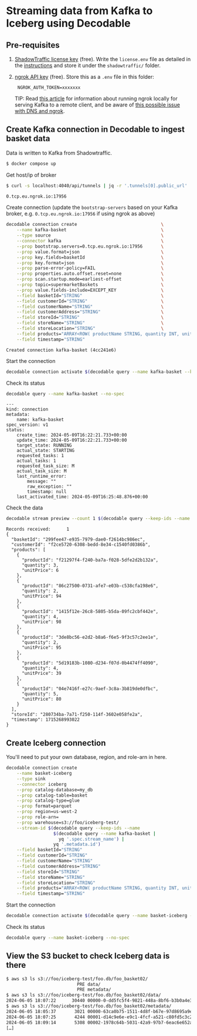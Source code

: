 # Streaming data from Kafka to Iceberg using Decodable

## Pre-requisites

1. [ShadowTraffic license key](https://docs.shadowtraffic.io/quickstart/#create-a-license-file) (free). Write the `license.env` file as detailed in the [instructions](https://docs.shadowtraffic.io/quickstart/#create-a-license-file) and store it under the `shadowtraffic/` folder.

2. [ngrok API key](https://dashboard.ngrok.com/signup) (free). Store this as a `.env` file in this folder:

        NGROK_AUTH_TOKEN=xxxxxxx

    TIP: Read [this article](https://rmoff.net/2023/11/01/using-apache-kafka-with-ngrok/) for information about running ngrok locally for serving Kafka to a remote client, and be aware of [this possible issue with DNS and ngrok](https://rmoff.net/2024/05/03/ngrok-dns-headaches/).

## Create Kafka connection in Decodable to ingest basket data

Data is written to Kafka from Shadowtraffic.

```bash
$ docker compose up
```

Get host/ip of broker

```bash
$ curl -s localhost:4040/api/tunnels | jq -r '.tunnels[0].public_url' | sed 's/tcp:\/\///g'
```

```bash
0.tcp.eu.ngrok.io:17956
```

Create connection (update the `bootstrap-servers` based on your Kafka broker, e.g. `0.tcp.eu.ngrok.io:17956` if using ngrok as above)

```bash
decodable connection create                                \
    --name kafka-basket                                    \
    --type source                                          \
    --connector kafka                                      \
    --prop bootstrap.servers=0.tcp.eu.ngrok.io:17956       \
    --prop value.format=json                               \
    --prop key.fields=basketId                             \
    --prop key.format=json                                 \
    --prop parse-error-policy=FAIL                         \
    --prop properties.auto.offset.reset=none               \
    --prop scan.startup.mode=earliest-offset               \
    --prop topic=supermarketBaskets                        \
    --prop value.fields-include=EXCEPT_KEY                 \
    --field basketId="STRING"                              \
    --field customerId="STRING"                            \
    --field customerName="STRING"                          \
    --field customerAddress="STRING"                       \
    --field storeId="STRING"                               \
    --field storeName="STRING"                             \
    --field storeLocation="STRING"                         \
    --field products="ARRAY<ROW( productName STRING, quantity INT, unitPrice FLOAT, category STRING )>"  \
    --field timestamp="STRING"
```

```
Created connection kafka-basket (4cc241e6)
```

Start the connection

```bash
decodable connection activate $(decodable query --name kafka-basket --keep-ids | yq '.metadata.id')
```

Check its status

```bash
decodable query --name kafka-basket --no-spec
```

```
---
kind: connection
metadata:
    name: kafka-basket
spec_version: v1
status:
    create_time: 2024-05-09T16:22:21.733+00:00
    update_time: 2024-05-09T16:22:21.733+00:00
    target_state: RUNNING
    actual_state: STARTING
    requested_tasks: 1
    actual_tasks: 1
    requested_task_size: M
    actual_task_size: M
    last_runtime_error:
        message: ""
        raw_exception: ""
        timestamp: null
    last_activated_time: 2024-05-09T16:25:48.876+00:00
```

Check the data

```bash
decodable stream preview --count 1 $(decodable query --keep-ids --name $(decodable query --name kafka-basket | yq '.spec.stream_name') | yq '.metadata.id') | jq '.' 
```

```
Records received:      1
{
  "basketId": "299fee47-e935-7979-dae0-f2614bc986ec",
  "customerId": "f2ce5720-6308-bedd-8e34-c1540fd0386b",
  "products": [
    {
      "productId": "f21297f4-f240-ba7a-f028-5dfe2d2b132a",
      "quantity": 3,
      "unitPrice": 6
    },
    {
      "productId": "86c27500-0731-afe7-e03b-c538cfa198e6",
      "quantity": 2,
      "unitPrice": 94
    },
    {
      "productId": "1415f12e-26c8-5805-b5da-09fc2cbf442e",
      "quantity": 4,
      "unitPrice": 98
    },
    {
      "productId": "3de8bc56-e2d2-b8a6-f6e5-9f3c57c2ee1e",
      "quantity": 2,
      "unitPrice": 95
    },
    {
      "productId": "5d19183b-1080-d234-f07d-0b4474ff4090",
      "quantity": 4,
      "unitPrice": 39
    },
    {
      "productId": "04e7416f-e27c-9aef-3c8a-3b819de0dfbc",
      "quantity": 5,
      "unitPrice": 80
    }
  ],
  "storeId": "280734ba-7a71-f250-114f-3602e058fe2a",
  "timestamp": 1715268993022
}

```

## Create Iceberg connection

You'll need to put your own database, region, and role-arn in here.

```bash
decodable connection create                                                        \
    --name basket-iceberg                                                          \
    --type sink                                                                    \
    --connector iceberg                                                            \
    --prop catalog-database=my_db                                                  \
    --prop catalog-table=basket                                                    \
    --prop catalog-type=glue                                                       \
    --prop format=parquet                                                          \
    --prop region=us-west-2                                                        \
    --prop role-arn=                                                               \
    --prop warehouse=s3://foo/iceberg-test/                                        \
    --stream-id $(decodable query --keep-ids --name                                \
                  $(decodable query --name kafka-basket |                          \
                    yq '.spec.stream_name') |                                      \
                  yq '.metadata.id')                                               \
    --field basketId="STRING"                                                      \
    --field customerId="STRING"                                                    \
    --field customerName="STRING"                                                  \
    --field customerAddress="STRING"                                               \
    --field storeId="STRING"                                                       \
    --field storeName="STRING"                                                     \
    --field storeLocation="STRING"                                                 \
    --field products="ARRAY<ROW( productName STRING, quantity INT, unitPrice FLOAT, category STRING )>"  \
    --field timestamp="STRING"

```

Start the connection

```bash
decodable connection activate $(decodable query --name basket-iceberg --keep-ids | yq '.metadata.id') --start-position earliest
```

Check its status

```bash
decodable query --name basket-iceberg --no-spec
```


## View the S3 bucket to check Iceberg data is there

```bash
$ aws s3 ls s3://foo/iceberg-test/foo.db/foo_basket02/
                           PRE data/
                           PRE metadata/
$ aws s3 ls s3://foo/iceberg-test/foo.db/foo_basket02/data/
2024-06-05 18:07:22      30440 00000-0-dd5fc5f4-9821-448a-8bf6-b3b0a4e3d267-00001.parquet
$ aws s3 ls s3://foo/iceberg-test/foo.db/foo_basket02/metadata/
2024-06-05 18:05:37       3021 00000-63ca0b75-1511-4d8f-b67e-97d8695a9ebe.metadata.json
2024-06-05 18:07:25       4244 00001-d14c9e6e-e9c1-4fcf-a521-c80fd5c3c2a5.metadata.json
2024-06-05 18:09:14       5308 00002-1978c64b-5031-42a9-97b7-6eac6e652a02.metadata.json
[…]
```